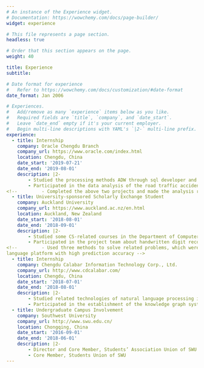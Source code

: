 ```yaml
---
# An instance of the Experience widget.
# Documentation: https://wowchemy.com/docs/page-builder/
widget: experience

# This file represents a page section.
headless: true

# Order that this section appears on the page.
weight: 40

title: Experience
subtitle:

# Date format for experience
#   Refer to https://wowchemy.com/docs/customization/#date-format
date_format: Jan 2006

# Experiences.
#   Add/remove as many `experience` items below as you like.
#   Required fields are `title`, `company`, and `date_start`.
#   Leave `date_end` empty if it's your current employer.
#   Begin multi-line descriptions with YAML's `|2-` multi-line prefix.
experience:
  - title: Internship
    company: Oracle Chengdu Branch
    company_url: https://www.oracle.com/index.html
    location: Chengdu, China
    date_start: '2019-07-21'
    date_end: '2019-08-01'
    description: |2-
        - Studied the processing methods ADW through sql developer and data visualization of big data Oracle DV
        - Participated in the data analysis of the road traffic accident details in a certain area in 2018 and the registration data analysis of a certain hospital in Chengdu
<!--         - Completed the above two projects and made the analysis reports for the relevant companies -->
  - title: University-sponsored Scholarly Exchange Student
    company: Auckland University
    company_url: https://www.auckland.ac.nz/en.html
    location: Auckland, New Zealand
    date_start: '2018-08-01'
    date_end: '2018-09-01'
    description: |2-
        - Studied some CS-related courses in the Department of Computer and Statistics of the University of Auckland, including R language data analysis, data mining
        - Participated in the project team about handwritten digit recognition (won the honor of the excellent team)
<!--         - Used three methods to solve related problems, which were linear fitting, logistic regression and kernel regression by R
language platform with high prediction accuracy -->
  - title: Internship
    company: Chengdu Calabar Information Technology Corp., Ltd.
    company_url: http://www.cdcalabar.com/
    location: Chengdu, China
    date_start: '2018-07-01'
    date_end: '2018-08-01'
    description: |2-
        - Studied related technologies of natural language processing in the development department
        - Participated in the establishment of the knowledge graph system framework in the department
  - title: Undergraduate Campus Involvement
    company: Southwest University
    company_url: http://www.swu.edu.cn/
    location: Chongqing, China
    date_start: '2016-09-01'
    date_end: '2018-06-01'
    description: |2-
        - Director and Core Member, Students’ Association Union of SWU
        - Core Member, Students Union of SWU
---
```

